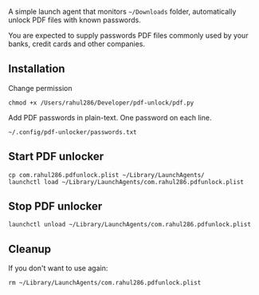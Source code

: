 A simple launch agent that monitors `~/Downloads` folder, automatically unlock PDF files with known passwords.

You are expected to supply passwords PDF files commonly used by your banks, credit cards and other companies.

## Installation

Change permission

```
chmod +x /Users/rahul286/Developer/pdf-unlock/pdf.py
```

Add PDF passwords in plain-text. One password on each line.

```
~/.config/pdf-unlocker/passwords.txt
```

## Start PDF unlocker

````
cp com.rahul286.pdfunlock.plist ~/Library/LaunchAgents/
launchctl load ~/Library/LaunchAgents/com.rahul286.pdfunlock.plist
````

## Stop PDF unlocker

````
launchctl unload ~/Library/LaunchAgents/com.rahul286.pdfunlock.plist
````

## Cleanup

If you don't want to use again:

```
rm ~/Library/LaunchAgents/com.rahul286.pdfunlock.plist
```